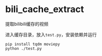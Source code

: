 # bili_cache_extract
提取bilibili缓存的视频

进入缓存目录，放入`test.py`，安装依赖并运行
```shell
pip install tqdm moviepy
python ./test.py
```
